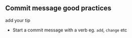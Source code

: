 ## Commit message good practices

add your tip

- Start a commit message with a verb eg. `add`, `change` etc
